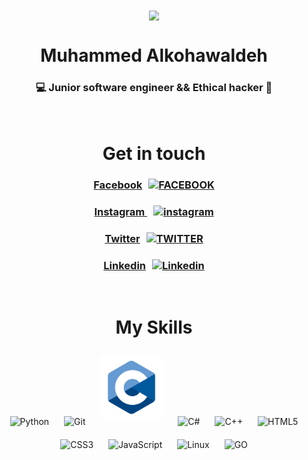 <div align='center'>
<img src="https://raw.githubusercontent.com/thomasync/thomasync/main/headergitdark.gif#gh-dark-mode-only" align="center" height="380" />
</div>

<h1 align='center'>Muhammed Alkohawaldeh</h1>

### <div align="center"> 💻 Junior software engineer && Ethical hacker :1st_place_medal:	</div>

<br/>

<h1 align='center'>Get in touch</h1>
<h3 align='center'><a href='https://www.facebook.com/muhammedalkohawaldeh'>Facebook<img style="margin: 0px 0px 0px 10px" src="https://www.facebook.com/images/fb_icon_325x325.png" alt="FACEBOOK" height="20" /> </a></h3>
<h3 align='center'><a href='https://www.instagram.com/twister_froste1'>Instagram <img style="margin: 0px 0px 0px 10px" src="https://upload.wikimedia.org/wikipedia/commons/thumb/9/95/Instagram_logo_2022.svg/1200px-Instagram_logo_2022.svg.png" alt="instagram" height="20" /></a></h3>
<h3 align='center'><a href='https://twitter.com/TWISTER92257313'>Twitter<img style="margin: 0px 0px 0px 10px" src="https://play-lh.googleusercontent.com/wIf3HtczQDjHzHuu7vezhqNs0zXAG85F7VmP7nhsTxO3OHegrVXlqIh_DWBYi86FTIGk" alt="TWITTER" height="20" /></a></h3>
<h3 align='center'><a href='https://www.linkedin.com/in/muhammed-al-kohawaldeh-2a1295245'>Linkedin<img style="margin: 0px 0px 0px 10px" src="https://upload.wikimedia.org/wikipedia/commons/thumb/0/01/LinkedIn_Logo.svg/1200px-LinkedIn_Logo.svg.png" alt="Linkedin" height="20" /></a></h3>

<br/>

<h1 align='center'>My Skills</h1>

<div align='center'>
<img style="margin: 10px" src="https://profilinator.rishav.dev/skills-assets/python-original.svg" alt="Python" height="100" />
<img style="margin: 10px" src="https://profilinator.rishav.dev/skills-assets/git-scm-icon.svg" alt="Git" height="100" /> 
<img style="margin: 10px" src="https://raw.githubusercontent.com/github/explore/f3e22f0dca2be955676bc70d6214b95b13354ee8/topics/c/c.png" alt="C" height="100" /> 
<img style="margin: 10px" src="https://www.netgen.co.za/wp-content/uploads/2022/03/C-image-for-Netgen-1024x1024.png" alt="C#" height="100" /> 
<img style="margin: 10px" src="https://upload.wikimedia.org/wikipedia/commons/thumb/1/18/ISO_C%2B%2B_Logo.svg/800px-ISO_C%2B%2B_Logo.svg.png" alt="C++" height="100" /> 
<img style="margin: 10px" src="https://profilinator.rishav.dev/skills-assets/html5-original-wordmark.svg" alt="HTML5" height="100" />  
<img style="margin: 10px" src="https://profilinator.rishav.dev/skills-assets/css3-original-wordmark.svg" alt="CSS3" height="100" />  
<img style="margin: 10px" src="https://profilinator.rishav.dev/skills-assets/javascript-original.svg" alt="JavaScript" height="100" /> 
<img style="margin: 10px" src="https://upload.wikimedia.org/wikipedia/commons/thumb/3/35/Tux.svg/1200px-Tux.svg.png" alt="Linux" height="100" /> 
<img style="margin: 10px" src="https://upload.wikimedia.org/wikipedia/commons/thumb/0/05/Go_Logo_Blue.svg/800px-Go_Logo_Blue.svg.png" alt="GO" height="80" /> 
</div>
  
